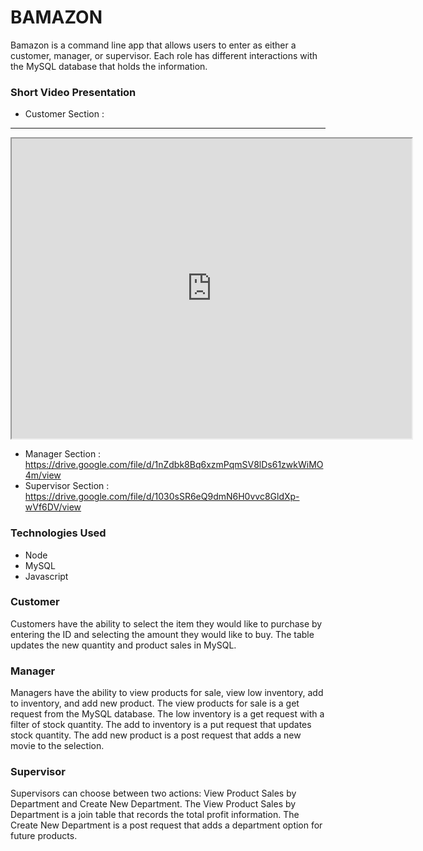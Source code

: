 # BAMAZON

Bamazon is a command line app that allows users to enter as either a customer, manager, or supervisor.  Each role has different interactions with the MySQL database that holds the information.

### Short Video Presentation
- Customer Section : 
<hr>
<iframe src="https://drive.google.com/file/d/1XLtp1Up3rGe-44nUqd21MfEyhw2ukfg7/preview" width="640" height="480"></iframe>

- Manager Section : https://drive.google.com/file/d/1nZdbk8Bq6xzmPqmSV8lDs61zwkWiMO4m/view
- Supervisor Section : https://drive.google.com/file/d/1030sSR6eQ9dmN6H0vvc8GldXp-wVf6DV/view

### Technologies Used
- Node
- MySQL
- Javascript

### Customer
Customers have the ability to select the item they would like to purchase by entering the ID and selecting the amount they would like to buy. The table updates the new quantity and product sales in MySQL.

### Manager
Managers have the ability to view products for sale, view low inventory, add to inventory, and add new product. The view products for sale is a get request from the MySQL database. The low inventory is a get request with a filter of stock quantity. The add to inventory is a put request that updates stock quantity. The add new product is a post request that adds a new movie to the selection.

### Supervisor
Supervisors can choose between two actions: View Product Sales by Department and Create New Department.  The View Product Sales by Department is a join table that records the total profit information.  The Create New Department is a post request that adds a department option for future products.
